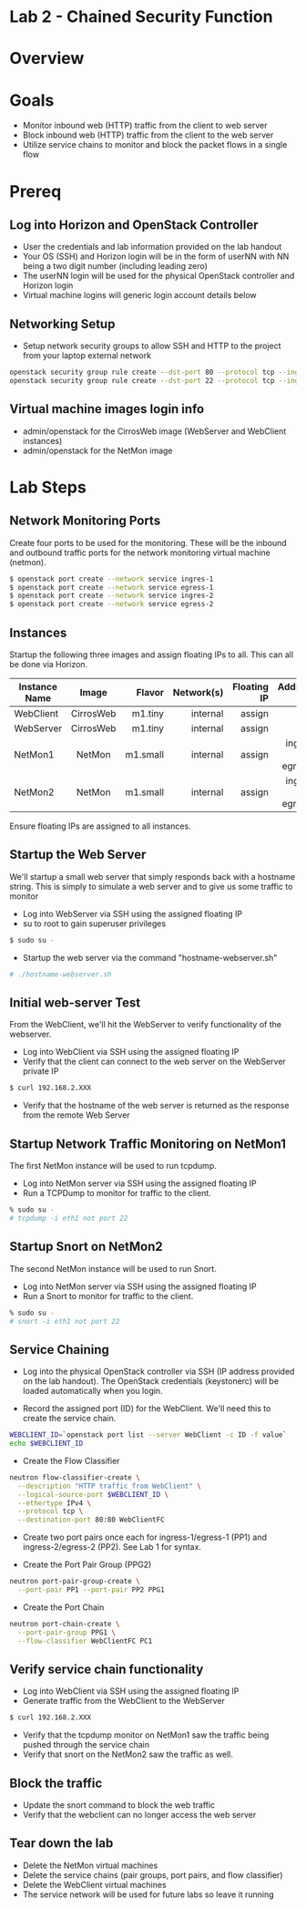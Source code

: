 
# Lab 2 - Chained Security Function

# Overview


# Goals

  * Monitor inbound web (HTTP) traffic from the client to web server
  * Block inbound web (HTTP) traffic from the client to the web server
  * Utilize service chains to monitor and block the packet flows in a single flow

# Prereq

## Log into Horizon and OpenStack Controller
  * User the credentials and lab information provided on the lab handout
  * Your OS (SSH) and Horizon login will be in the form of userNN with NN being a two digit number (including leading zero)
  * The userNN login will be used for the physical OpenStack controller and Horizon login
  * Virtual machine logins will generic login account details below

## Networking Setup
  * Setup network security groups to allow SSH and HTTP to the project from your laptop external network
```bash
openstack security group rule create --dst-port 80 --protocol tcp --ingress default
openstack security group rule create --dst-port 22 --protocol tcp --ingress default
```
## Virtual machine images login info
  * admin/openstack for the CirrosWeb image (WebServer and WebClient instances)
  * admin/openstack for the NetMon image

# Lab Steps
## Network Monitoring Ports

Create four ports to be used for the monitoring. These will be the inbound and outbound traffic ports for the network monitoring virtual machine (netmon).
```bash
$ openstack port create --network service ingres-1
$ openstack port create --network service egress-1
$ openstack port create --network service ingres-2
$ openstack port create --network service egress-2
```
## Instances

Startup the following three images and assign floating IPs to all. This can all be done via Horizon.

| Instance Name | Image         | Flavor  | Network(s)      | Floating IP | Additional Ports            |
| ------------- |:-------------:| -------:|----------------:|------------:|-------------------------------------------------------:|
| WebClient     | CirrosWeb     | m1.tiny | internal        |  assign     | none                                                   |
| WebServer     | CirrosWeb     | m1.tiny | internal        |  assign     | none                                                   |
| NetMon1       | NetMon        | m1.small| internal        |  assign     | ingress-1, egress-1                         | 
| NetMon2       | NetMon        | m1.small| internal        |  assign     | ingress-2, egress-2                         | 

Ensure floating IPs are assigned to all instances.

## Startup the Web Server

We'll startup a small web server that simply responds back with a hostname string. This is simply to simulate a web server and to give us some traffic to monitor
* Log into WebServer via SSH using the assigned floating IP
* su to root to gain superuser privileges
```bash
$ sudo su -
```
* Startup the web server via the command "hostname-webserver.sh"
```bash
# ./hostname-webserver.sh
```

## Initial web-server Test

From the WebClient, we'll hit the WebServer to verify functionality of the webserver.

* Log into WebClient via SSH using the assigned floating IP
* Verify that the client can connect to the web server on the WebServer private IP
```bash
$ curl 192.168.2.XXX
```
* Verify that the hostname of the web server is returned as the response from the remote Web Server

## Startup Network Traffic Monitoring on NetMon1

The first NetMon instance will be used to run tcpdump.

* Log into NetMon server via SSH using the assigned floating IP 
* Run a TCPDump to monitor for traffic to the client.

```bash
% sudo su -
# tcpdump -i eth1 not port 22
```

## Startup Snort on NetMon2

The second NetMon instance will be used to run Snort.

* Log into NetMon server via SSH using the assigned floating IP 
* Run a Snort to monitor for traffic to the client.

```bash
% sudo su -
# snort -i eth1 not port 22
```

## Service Chaining

* Log into the physical OpenStack controller via SSH (IP address provided on the lab handout). The OpenStack credentials (keystonerc) will be loaded automatically when you login.

* Record the assigned port (ID) for the WebClient. We'll need this to create the service chain.
```bash
WEBCLIENT_ID=`openstack port list --server WebClient -c ID -f value`
echo $WEBCLIENT_ID
```

* Create the Flow Classifier
```bash
neutron flow-classifier-create \
  --description "HTTP traffic from WebClient" \
  --logical-source-port $WEBCLIENT_ID \
  --ethertype IPv4 \
  --protocol tcp \
  --destination-port 80:80 WebClientFC
```

* Create two port pairs once each for ingress-1/egress-1 (PP1) and ingress-2/egress-2 (PP2). See Lab 1 for syntax.

* Create the Port Pair Group (PPG2)
```bash
neutron port-pair-group-create \
  --port-pair PP1 --port-pair PP2 PPG1
```

* Create the Port Chain
```bash
neutron port-chain-create \
  --port-pair-group PPG1 \
  --flow-classifier WebClientFC PC1
```

## Verify service chain functionality

* Log into WebClient via SSH using the assigned floating IP
* Generate traffic from the WebClient to the WebServer
```bash
$ curl 192.168.2.XXX
```
* Verify that the tcpdump monitor on NetMon1 saw the traffic being pushed through the service chain
* Verify that snort on the NetMon2 saw the traffic as well.

## Block the traffic

* Update the snort command to block the web traffic
* Verify that the webclient can no longer access the web server

## Tear down the lab

* Delete the NetMon virtual machines
* Delete the service chains (pair groups, port pairs, and flow classifier)
* Delete the WebClient virtual machines
* The service network will be used for future labs so leave it running
